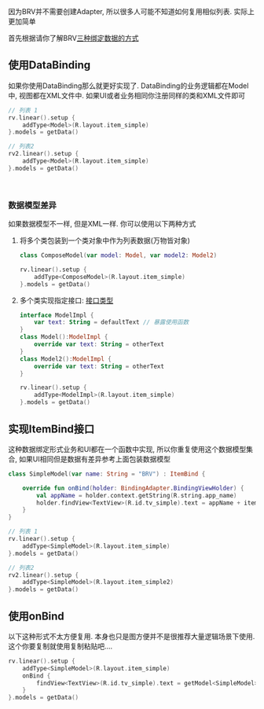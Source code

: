 因为BRV并不需要创建Adapter, 所以很多人可能不知道如何复用相似列表. 实际上更加简单

首先根据请你了解BRV[三种绑定数据的方式](index.md)

## 使用DataBinding

如果你使用DataBinding那么就更好实现了. DataBinding的业务逻辑都在Model中,  视图都在XML文件中. 如果UI或者业务相同你注册同样的类和XML文件即可

```kotlin
// 列表 1
rv.linear().setup {
    addType<Model>(R.layout.item_simple)
}.models = getData()

// 列表2
rv2.linear().setup {
    addType<Model>(R.layout.item_simple)
}.models = getData()
```


<br>

### 数据模型差异

如果数据模型不一样, 但是XML一样. 你可以使用以下两种方式
<br>

1. 将多个类包装到一个类对象中作为列表数据(万物皆对象)
    ```kotlin
    class ComposeModel(var model: Model, var model2: Model2)

    rv.linear().setup {
        addType<ComposeModel>(R.layout.item_simple)
    }.models = getData()
    ```
2. 多个类实现指定接口: [接口类型](/multi-type/#_4)
    ```kotlin
    interface ModelImpl {
        var text: String = defaultText // 暴露使用函数
    }
    class Model():ModelImpl {
        override var text: String = otherText
    }
    class Model2():ModelImpl {
        override var text: String = otherText
    }

    rv.linear().setup {
        addType<ModelImpl>(R.layout.item_simple)
    }.models = getData()
    ```


## 实现ItemBind接口

这种数据绑定形式业务和UI都在一个函数中实现, 所以你重复使用这个数据模型集合, 如果UI相同但是数据有差异参考上面包装数据模型

```kotlin
class SimpleModel(var name: String = "BRV") : ItemBind {

    override fun onBind(holder: BindingAdapter.BindingViewHolder) {
        val appName = holder.context.getString(R.string.app_name)
        holder.findView<TextView>(R.id.tv_simple).text = appName + itemPosition
    }
}
```

```kotlin
// 列表 1
rv.linear().setup {
    addType<SimpleModel>(R.layout.item_simple)
}.models = getData()

// 列表2
rv2.linear().setup {
    addType<SimpleModel>(R.layout.item_simple2)
}.models = getData()
```

## 使用onBind

以下这种形式不太方便复用. 本身也只是图方便并不是很推荐大量逻辑场景下使用. 这个你要复制就使用复制粘贴吧....

```kotlin
rv.linear().setup {
    addType<SimpleModel>(R.layout.item_simple)
    onBind {
        findView<TextView>(R.id.tv_simple).text = getModel<SimpleModel>().name
    }
}.models = getData()
```



